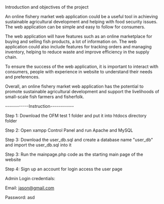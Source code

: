 Introduction and objectives of the project 

An online fishery market web application could be a useful tool in achieving sustainable agricultural development and helping with food security issues. The web application can be simple and easy to follow for consumers.  

The web application will have features such as an online marketplace for buying and selling fish products, a lot of information on. The web application could also include features for tracking orders and managing inventory, helping to reduce waste and improve efficiency in the supply chain. 

To ensure the success of the web application, it is important to interact with consumers, people with experience in website to understand their needs and preferences.  

Overall, an online fishery market web application has the potential to promote sustainable agricultural development and support the livelihoods of small-scale fish farmers and fisherfolk. 

------------Instruction------------

Step 1: Download the OFM test 1 folder and put it into htdocs directory folder

Step 2: Open xampp Control Panel and run Apache and MySQL

Step 3: Download the user_db.sql and create a database name "user_db" and import the user_db.sql into it

Step 3: Run the mainpage.php code as the starting main page of the website

Step 4: Sign up an account for login access the user page

Admin Login credentials:

Email: jason@gmail.com

Password: asd
